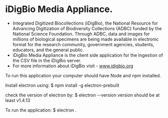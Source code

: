 # iDigBio Media Appliance. 

- Integrated Digitized Biocollections (iDigBio), the National Resource for Advancing Digitization of Biodiversity Collections (ADBC) funded by the National Science Foundation. Through ADBC, data and images for millions of biological specimens are being made available in electronic format for the research community, government agencies, students, educators, and the general public.
- iDigBio Media Appliance is the client side application for the Ingestion of the CSV file in the iDigBio server. 
- For more information about iDigBio visit - www.idigbio.org

To run this application your computer should have Node and npm installed. 

Install electron using:
$ npm install -g electron-prebuilt

check the version of electron by:
$ electron --version
version should be at least v1.4.13

To run the application:
$ electron .